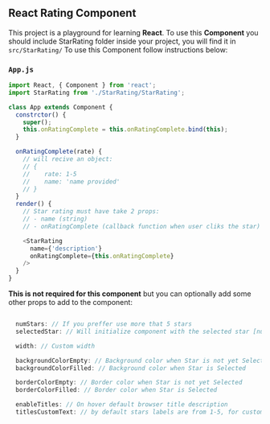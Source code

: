## React Rating Component

This project is a playground for learning **React**.
To use this **Component** you should include StarRating folder inside your project, you will find it in `src/StarRating/` To use this Component follow instructions below:

### `App.js`

```js
import React, { Component } from 'react';
import StarRating from './StarRating/StarRating';

class App extends Component {
  constrctor() {
    super();
    this.onRatingComplete = this.onRatingComplete.bind(this);
  }

  onRatingComplete(rate) {
    // will recive an object:
    // {
    //    rate: 1-5 
    //    name: 'name provided'
    // }
  }
  render() {
    // Star rating must have take 2 props:
    // - name (string)
    // - onRatingComplete (callback function when user cliks the star)

    <StarRating
      name={'description'}
      onRatingComplete={this.onRatingComplete}
    />
  }
}
```

**This is not required for this component** but you can optionally add some other props to add to the component:

```js

  numStars: // If you preffer use more that 5 stars
  selectedStar: // Will initialize component with the selected star [number],

  width: // Custom width

  backgroundColorEmpty: // Background color when Star is not yet Selected
  backgroundColorFilled: // Background color when Star is Selected

  borderColorEmpty: // Border color when Star is not yet Selected
  borderColorFilled: // Border color when Star is Selected

  enableTitles: // On hover default browser title description
  titlesCustomText: // by default stars labels are from 1-5, for custom ones, provide an array like: ['one', 'two'.....]

```
